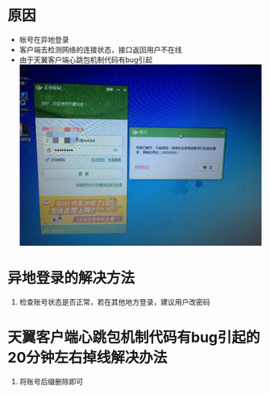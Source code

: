 <!-- TITLE: 故障 20010009 网络已断开请重新登录 -->
<!-- SUBTITLE: 本错误属于天翼校园客户端错误-->

# 原因

- 帐号在异地登录
- 客户端去检测网络的连接状态，接口返回用户不在线
- 由于天翼客户端心跳包机制代码有bug引起  
  ![err_of_suffix](/uploads/20010009-suffix_err.png "由于后缀导致的掉线示例图")

# 异地登录的解决方法

1. 检查账号状态是否正常，若在其他地方登录，建议用户改密码

# 天翼客户端心跳包机制代码有bug引起的20分钟左右掉线解决办法

1. 将账号后缀删除即可